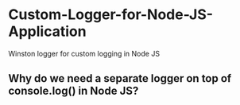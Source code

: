 # Custom-Logger-for-Node-JS-Application
Winston logger for custom logging in Node JS

## Why do we need a separate logger on top of console.log() in Node JS?
